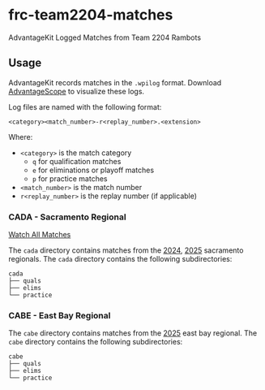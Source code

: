 # frc-team2204-matches

AdvantageKit Logged Matches from Team 2204 Rambots

## Usage
    
AdvantageKit records matches in the `.wpilog` format. Download [AdvantageScope](https://github.com/Mechanical-Advantage/AdvantageScope) to visualize these logs.

Log files are named with the following format:
```
<category><match_number>-r<replay_number>.<extension>
```

Where:
- `<category>` is the match category 
    - `q` for qualification matches
    - `e` for eliminations or playoff matches
    - `p` for practice matches
- `<match_number>` is the match number
- `r<replay_number>` is the replay number (if applicable)

### CADA - Sacramento Regional

[Watch All Matches](https://www.youtube.com/watch_videos?video_ids=F3L5Y4-eJ3k,bLUotCv669I,J8XegJYn4Qw,hLACaRWA6Wc,z4MshUPncNg,HwF0EaQTC78,OgJYztYOhMA,Sl34dwJU1s0,XZcDsppLIZQ,aHjWwsYvRMc,GNeNg9grB3Q,ibkYpbmG-i4,BnzkoyEQlD8&title=Sacramento%20Regional%20(Team%202204))

The `cada` directory contains matches from the [2024](https://www.thebluealliance.com/event/2024cada), [2025](https://www.thebluealliance.com/event/2025cada) sacramento regionals. The `cada` directory contains the following subdirectories:
```
cada
├── quals
├── elims
└── practice
```

### CABE - East Bay Regional

The `cabe` directory contains matches from the [2025](https://www.thebluealliance.com/event/2025cabe) east bay regional. 
The `cabe` directory contains the following subdirectories:
```
cabe
├── quals
├── elims
└── practice
```
